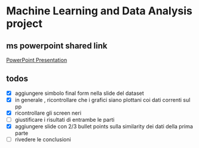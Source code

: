 # Machine Learning and Data Analysis project

## ms powerpoint shared link

[PowerPoint Presentation](https://unigeit-my.sharepoint.com/:p:/r/personal/s4825087_studenti_unige_it/Documents/MACHINE%20LEARNING%20AND%20DATA%20ANALYSIS%202.pptx?d=wc5daeb5310fa49d48fd995ae2b3c40d5&csf=1&web=1&e=6MgOea)

## todos

- [x] aggiungere simbolo final form nella slide del dataset
- [x] in generale , ricontrollare che i grafici siano plottani coi dati correnti sul pp
- [x] ricontrollare gli screen neri
- [ ] giustificare i risultati di entrambe le parti
- [x] aggiungere slide con 2/3 bullet points sulla similarity dei dati della prima parte
- [ ] rivedere le conclusioni
